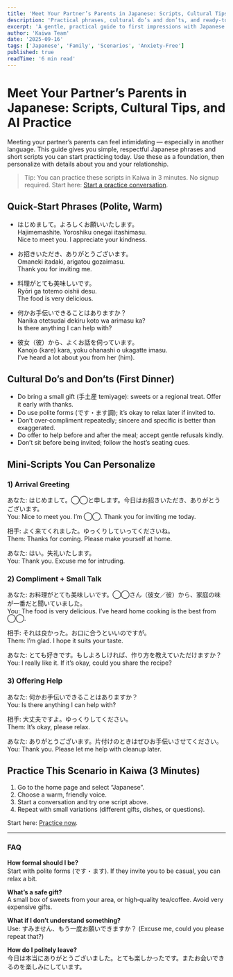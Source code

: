 ```yaml
---
title: 'Meet Your Partner’s Parents in Japanese: Scripts, Cultural Tips, and AI Practice'
description: 'Practical phrases, cultural do’s and don’ts, and ready‑to‑use conversation scripts for meeting your Japanese partner’s parents — plus a 3‑minute AI practice flow.'
excerpt: 'A gentle, practical guide to first impressions with Japanese in‑laws: greetings, small talk, compliments, and polite offers — with scripts you can practice in minutes.'
author: 'Kaiwa Team'
date: '2025-09-16'
tags: ['Japanese', 'Family', 'Scenarios', 'Anxiety‑Free']
published: true
readTime: '6 min read'
---
```


# Meet Your Partner’s Parents in Japanese: Scripts, Cultural Tips, and AI Practice

Meeting your partner’s parents can feel intimidating — especially in another language. This guide gives you simple, respectful Japanese phrases and short scripts you can start practicing today. Use these as a foundation, then personalize with details about you and your relationship.

> Tip: You can practice these scripts in Kaiwa in 3 minutes. No signup required. Start here: [Start a practice conversation](/?utm_source=blog&utm_medium=post&utm_campaign=jp_meet_parents).

## Quick‑Start Phrases (Polite, Warm)

- はじめまして。よろしくお願いいたします。  
  Hajimemashite. Yoroshiku onegai itashimasu.  
  Nice to meet you. I appreciate your kindness.

- お招きいただき、ありがとうございます。  
  Omaneki itadaki, arigatou gozaimasu.  
  Thank you for inviting me.

- 料理がとても美味しいです。  
  Ryōri ga totemo oishii desu.  
  The food is very delicious.

- 何かお手伝いできることはありますか？  
  Nanika otetsudai dekiru koto wa arimasu ka?  
  Is there anything I can help with?

- 彼女（彼）から、よくお話を伺っています。  
  Kanojo (kare) kara, yoku ohanashi o ukagatte imasu.  
  I’ve heard a lot about you from her (him).

## Cultural Do’s and Don’ts (First Dinner)

- Do bring a small gift (手土産 temiyage): sweets or a regional treat. Offer it early with thanks.
- Do use polite forms (です・ます調); it’s okay to relax later if invited to.
- Don’t over‑compliment repeatedly; sincere and specific is better than exaggerated.
- Do offer to help before and after the meal; accept gentle refusals kindly.
- Don’t sit before being invited; follow the host’s seating cues.

## Mini‑Scripts You Can Personalize

### 1) Arrival Greeting

あなた: はじめまして。◯◯と申します。今日はお招きいただき、ありがとうございます。  
You: Nice to meet you. I’m ◯◯. Thank you for inviting me today.

相手: よく来てくれました。ゆっくりしていってくださいね。  
Them: Thanks for coming. Please make yourself at home.

あなた: はい。失礼いたします。  
You: Thank you. Excuse me for intruding.

### 2) Compliment + Small Talk

あなた: お料理がとても美味しいです。◯◯さん（彼女／彼）から、家庭の味が一番だと聞いていました。  
You: The food is very delicious. I’ve heard home cooking is the best from ◯◯.

相手: それは良かった。お口に合うといいのですが。  
Them: I’m glad. I hope it suits your taste.

あなた: とても好きです。もしよろしければ、作り方を教えていただけますか？  
You: I really like it. If it’s okay, could you share the recipe?

### 3) Offering Help

あなた: 何かお手伝いできることはありますか？  
You: Is there anything I can help with?

相手: 大丈夫ですよ。ゆっくりしてください。  
Them: It’s okay, please relax.

あなた: ありがとうございます。片付けのときはぜひお手伝いさせてください。  
You: Thank you. Please let me help with cleanup later.

## Practice This Scenario in Kaiwa (3 Minutes)

1. Go to the home page and select “Japanese”.
2. Choose a warm, friendly voice.
3. Start a conversation and try one script above.
4. Repeat with small variations (different gifts, dishes, or questions).

Start here: [Practice now](/?utm_source=blog&utm_medium=post&utm_campaign=jp_meet_parents#start).

---

### FAQ

**How formal should I be?**  
Start with polite forms (です・ます). If they invite you to be casual, you can relax a bit.

**What’s a safe gift?**  
A small box of sweets from your area, or high‑quality tea/coffee. Avoid very expensive gifts.

**What if I don’t understand something?**  
Use: すみません、もう一度お願いできますか？ (Excuse me, could you please repeat that?)

**How do I politely leave?**  
今日は本当にありがとうございました。とても楽しかったです。またお会いできるのを楽しみにしています。
